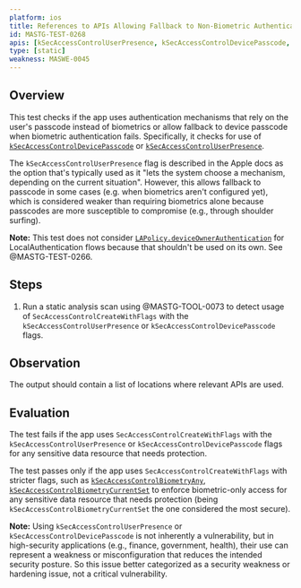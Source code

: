 ```yaml
---
platform: ios
title: References to APIs Allowing Fallback to Non-Biometric Authentication
id: MASTG-TEST-0268
apis: [kSecAccessControlUserPresence, kSecAccessControlDevicePasscode, SecAccessControlCreateWithFlags]
type: [static]
weakness: MASWE-0045
---
```


## Overview

This test checks if the app uses authentication mechanisms that rely on the user's passcode instead of biometrics or allow fallback to device passcode when biometric authentication fails. Specifically, it checks for use of [`kSecAccessControlDevicePasscode`](https://developer.apple.com/documentation/security/secaccesscontrolcreateflags/devicepasscode) or [`kSecAccessControlUserPresence`](https://developer.apple.com/documentation/security/secaccesscontrolcreateflags/userpresence).

The `kSecAccessControlUserPresence` flag is described in the Apple docs as the option that's typically used as it "lets the system choose a mechanism, depending on the current situation". However, this allows fallback to passcode in some cases (e.g. when biometrics aren't configured yet), which is considered weaker than requiring biometrics alone because passcodes are more susceptible to compromise (e.g., through shoulder surfing).

**Note:** This test does not consider [`LAPolicy.deviceOwnerAuthentication`](https://developer.apple.com/documentation/localauthentication/lapolicy/deviceownerauthentication) for LocalAuthentication flows because that shouldn't be used on its own. See @MASTG-TEST-0266.

## Steps

1. Run a static analysis scan using @MASTG-TOOL-0073 to detect usage of `SecAccessControlCreateWithFlags` with the `kSecAccessControlUserPresence` or `kSecAccessControlDevicePasscode` flags.

## Observation

The output should contain a list of locations where relevant APIs are used.

## Evaluation

The test fails if the app uses `SecAccessControlCreateWithFlags` with the `kSecAccessControlUserPresence` or `kSecAccessControlDevicePasscode` flags for any sensitive data resource that needs protection.

The test passes only if the app uses `SecAccessControlCreateWithFlags` with stricter flags, such as [`kSecAccessControlBiometryAny`](https://developer.apple.com/documentation/security/secaccesscontrolcreateflags/biometryany), [`kSecAccessControlBiometryCurrentSet`](https://developer.apple.com/documentation/security/secaccesscontrolcreateflags/biometrycurrentset) to enforce biometric-only access for any sensitive data resource that needs protection (being `kSecAccessControlBiometryCurrentSet` the one considered the most secure).

**Note:** Using `kSecAccessControlUserPresence` or `kSecAccessControlDevicePasscode` is not inherently a vulnerability, but in high-security applications (e.g., finance, government, health), their use can represent a weakness or misconfiguration that reduces the intended security posture. So this issue better categorized as a security weakness or hardening issue, not a critical vulnerability.
